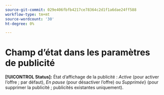 ```yaml
---
source-git-commit: 029e406fbfb4217ce78364c2d1f1a6dae24ff588
workflow-type: tm+mt
source-wordcount: '30'
ht-degree: 0%

---
```

# Champ d’état dans les paramètres de publicité

**[!UICONTROL Status]:** État d’affichage de la publicité : *Active* (pour activer l’offre ; par défaut), *En pause* (pour désactiver l’offre) ou *Supprimée*} (pour supprimer la publicité ; publicités existantes uniquement).
